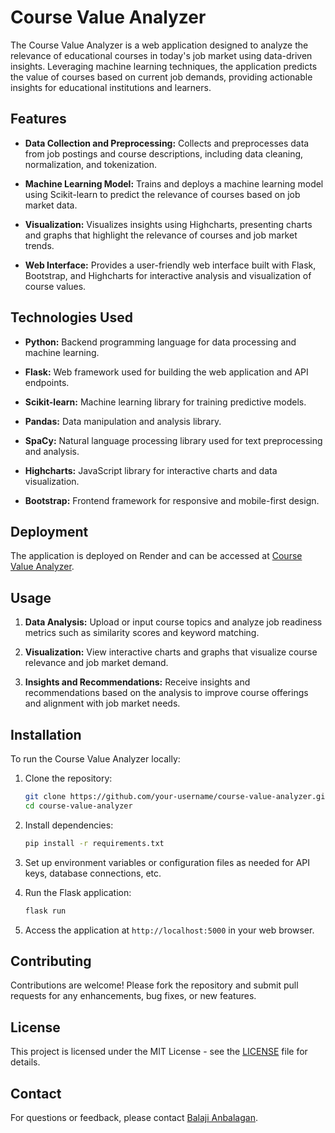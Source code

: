 # Course Value Analyzer

The Course Value Analyzer is a web application designed to analyze the relevance of educational courses in today's job market using data-driven insights. Leveraging machine learning techniques, the application predicts the value of courses based on current job demands, providing actionable insights for educational institutions and learners.

## Features

- **Data Collection and Preprocessing:** Collects and preprocesses data from job postings and course descriptions, including data cleaning, normalization, and tokenization.
  
- **Machine Learning Model:** Trains and deploys a machine learning model using Scikit-learn to predict the relevance of courses based on job market data.
  
- **Visualization:** Visualizes insights using Highcharts, presenting charts and graphs that highlight the relevance of courses and job market trends.
  
- **Web Interface:** Provides a user-friendly web interface built with Flask, Bootstrap, and Highcharts for interactive analysis and visualization of course values.

## Technologies Used

- **Python:** Backend programming language for data processing and machine learning.
  
- **Flask:** Web framework used for building the web application and API endpoints.
  
- **Scikit-learn:** Machine learning library for training predictive models.
  
- **Pandas:** Data manipulation and analysis library.
  
- **SpaCy:** Natural language processing library used for text preprocessing and analysis.
  
- **Highcharts:** JavaScript library for interactive charts and data visualization.
  
- **Bootstrap:** Frontend framework for responsive and mobile-first design.

## Deployment

The application is deployed on Render and can be accessed at [Course Value Analyzer](https://course-value-analyzer.onrender.com/course_analysis).

## Usage

1. **Data Analysis:** Upload or input course topics and analyze job readiness metrics such as similarity scores and keyword matching.
  
2. **Visualization:** View interactive charts and graphs that visualize course relevance and job market demand.
  
3. **Insights and Recommendations:** Receive insights and recommendations based on the analysis to improve course offerings and alignment with job market needs.

## Installation

To run the Course Value Analyzer locally:

1. Clone the repository:

   ```bash
   git clone https://github.com/your-username/course-value-analyzer.git
   cd course-value-analyzer
   ```

2. Install dependencies:

   ```bash
   pip install -r requirements.txt
   ```

3. Set up environment variables or configuration files as needed for API keys, database connections, etc.

4. Run the Flask application:

   ```bash
   flask run
   ```

5. Access the application at `http://localhost:5000` in your web browser.

## Contributing

Contributions are welcome! Please fork the repository and submit pull requests for any enhancements, bug fixes, or new features.

## License

This project is licensed under the MIT License - see the [LICENSE](LICENSE) file for details.

## Contact

For questions or feedback, please contact [Balaji Anbalagan](mailto:vijibalaji2003@gmail.com).
